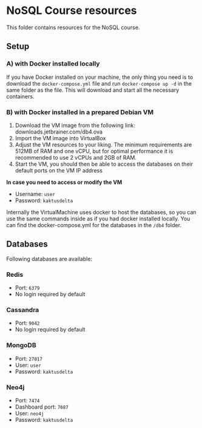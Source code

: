 # NoSQL Course resources
This folder contains resources for the NoSQL course.

## Setup
### A) with Docker installed locally
If you have Docker installed on your machine, the only thing you need is to download the `docker-compose.yml` file and run `docker-compose up -d` in the same folder as the file. This will download and start all the necessary containers.

### B) with Docker installed in a prepared Debian VM
1) Download the VM image from the following link: downloads.jetbrainer.com/db4.ova
2) Import the VM image into VirtualBox
3) Adjust the VM resources to your liking. The minimum requirements are 512MB of RAM and one vCPU, but for optimal performance it is recommended to use 2 vCPUs and 2GB of RAM.
4) Start the VM, you should then be able to access the databases on their default ports on the VM IP address

**In case you need to access or modify the VM**
- Username: `user`
- Password: `kaktusdelta`

Internally the VirtualMachine uses docker to host the databases, so you can use the same commands inside as if you had docker installed locally.
You can find the docker-compose.yml for the databases in the `/db4` folder.


## Databases
Following databases are available:

### Redis
- Port: `6379`
- No login required by default

### Cassandra
- Port: `9042`
- No login required by default

### MongoDB
- Port: `27017`
- User: `user`
- Password: `kaktusdelta`

### Neo4j
- Port: `7474`
- Dashboard port: `7687`
- User: `neo4j`
- Password: `kaktusdelta`